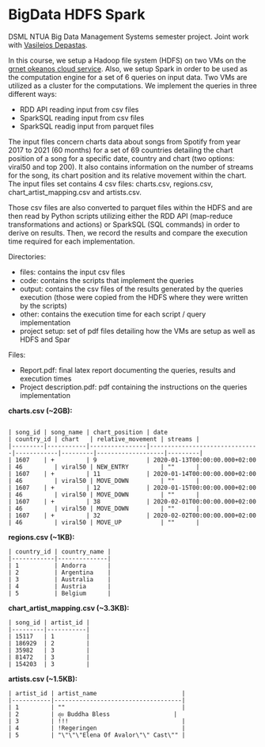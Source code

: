 # BigData HDFS Spark

DSML NTUA Big Data Management Systems semester project. Joint work with <a href="https://github.com/billdepo">Vasileios Depastas</a>.

In this course, we setup a Hadoop file system (HDFS) on two VMs on the [
grnet okeanos cloud service](https://astakos.okeanos-knossos.grnet.gr/). Also, we setup Spark in order to be used as 
the computation engine for a set of 6 queries on input data. Two VMs are utilized as a cluster for the computations.
We implement the queries in three different ways:
- RDD API reading input from csv files
- SparkSQL reading input from csv files
- SparkSQL readig input from parquet files

The input files concern charts data about songs from Spotify from year 2017 to 2021 (60 months) for a set of 69
countries detailing the chart position of a song for a specific date, country and chart (two options: viral50 and 
top 200). It also contains information on the number of streams for the song, its chart position and its
relative movement within the chart. The input files set contains 4 csv files: charts.csv, regions.csv,
chart_artist_mapping.csv and artists.csv.

Those csv files are also converted to parquet files within the HDFS and are then read by Python scripts utilizing 
either the RDD API (map-reduce transformations and actions) or SparkSQL (SQL commands) in order to derive on
results. Then, we record the results and compare the execution time required for each implementation.

Directories:
- files: contains the input csv files
- code: contains the scripts that implement the queries
- output: contains the csv files of the results generated by the queries execution (those were copied from the HDFS where they were written by the scripts)
- other: contains the execution time for each script / query implementation
- project setup: set of pdf files detailing how the VMs are setup as well as HDFS and Spar

Files:
- Report.pdf: final latex report documenting the queries, results and execution times
- Project description.pdf: pdf containing the instructions on the queries implementation


**charts.csv (~2GB):**
```

| song_id | song_name | chart_position | date                          | country_id | chart   | relative_movement | streams |
|---------|-----------|----------------|-------------------------------|------------|---------|-------------------|---------|
| 1607    | +         | 9              | 2020-01-13T00:00:00.000+02:00 | 46         | viral50 | NEW_ENTRY         | ""      |
| 1607    | +         | 11             | 2020-01-14T00:00:00.000+02:00 | 46         | viral50 | MOVE_DOWN         | ""      |
| 1607    | +         | 12             | 2020-01-15T00:00:00.000+02:00 | 46         | viral50 | MOVE_DOWN         | ""      |
| 1607    | +         | 38             | 2020-02-01T00:00:00.000+02:00 | 46         | viral50 | MOVE_DOWN         | ""      |
| 1607    | +         | 32             | 2020-02-02T00:00:00.000+02:00 | 46         | viral50 | MOVE_UP           | ""      |
```

**regions.csv (~1KB):**
```
| country_id | country_name |
|------------|--------------|
| 1          | Andorra      |
| 2          | Argentina    |
| 3          | Australia    |
| 4          | Austria      |
| 5          | Belgium      |
```

**chart_artist_mapping.csv (~3.3KB):**
```
| song_id | artist_id |
|---------|-----------|
| 15117   | 1         |
| 186929  | 2         |
| 35982   | 3         |
| 81472   | 3         |
| 154203  | 3         |
```

**artists.csv (~1.5KB):**
```
| artist_id | artist_name                        |
|-----------|------------------------------------|
| 1         | ""                                 |
| 2         | อุ๋ย Buddha Bless                  |
| 3         | !!!                                |
| 4         | !Regeringen                        |
| 5         | "\"\"\"Elena Of Avalor\"\" Cast\"" |
```
